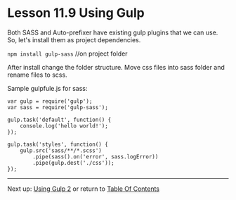 # Lesson 11.9 Using Gulp

Both SASS and Auto-prefixer have existing gulp plugins that we can use. So, let's install them as project dependencies.

`npm install gulp-sass` //on project folder

After install change the folder structure. Move css files into sass folder and rename files to scss.

Sample gulpfule.js for sass:
```
var gulp = require('gulp');
var sass = require('gulp-sass');

gulp.task('default', function() {
	console.log('hello world!');
});

gulp.task('styles', function() {
	gulp.src('sass/**/*.scss')
		.pipe(sass().on('error', sass.logError))
		.pipe(gulp.dest('./css'));
});
```

- - -
Next up: [Using Gulp 2](ND024_Part3_Lesson11_10.md) or return to [Table Of Contents](./ND024_TableOfContents.md)
